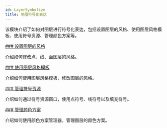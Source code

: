 ```yaml
---
id: LayerSymbolize
title: 地图符号化表达
---
```

该模块介绍了如何对图层进行符号化表达，包括设置图层的风格、使用图层风格模板、使用符号资源、管理颜色方案等。

[### 设置图层的风格](LayerStyleTab)

介绍如何修改点、线、面图层的风格。

[### 使用图层风格模板](LayerStyle)

介绍如何使用图层风格模板，修改图层的风格。

[### 管理符号资源](ResourcesManagerUI)

介绍如何通过符号资源窗口，使用点符号、线符号以及填充符号。

[### 管理颜色方案](ManageColorRamp)

介绍如何使用颜色方案管理器，管理图层的颜色方案。

